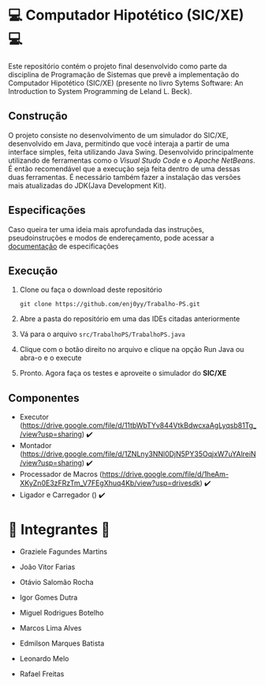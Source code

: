 # 💻 **Computador Hipotético (SIC/XE)** 💻
Este repositório contém o projeto final desenvolvido como parte da disciplina de Programação de Sistemas que prevê a implementação do Computador Hipotético (SIC/XE) (presente no livro Sytems Software: An Introduction to System Programming de Leland L. Beck).

## Construção
O projeto consiste no desenvolvimento de um simulador do SIC/XE, desenvolvido em Java, permitindo que você interaja a partir de uma interface simples, feita utilizando Java Swing. Desenvolvido principalmente utilizando de ferramentas como o *Visual Studo Code* e o *Apache NetBeans*. É então recomendável que a execução seja feita dentro de uma dessas duas ferramentas. É necessário também fazer a instalação das versões mais atualizadas do JDK(Java Development Kit).

## Especificações
Caso queira ter uma ideia mais aprofundada das instruções, pseudoinstruções e modos de endereçamento, pode acessar a [documentação](https://docs.google.com/document/d/1GtI9dttAeRHsBylN86nAUqaykJP78BXk8GI2fD5ATA8/edit?usp=sharing) de especificações

## Execução
1. Clone ou faça o download deste repositório
   
   ```
   git clone https://github.com/enj0yy/Trabalho-PS.git
   ```
3. Abre a pasta do repositório em uma das IDEs citadas anteriormente
4. Vá para o arquivo `src/TrabalhoPS/TrabalhoPS.java`
5. Clique com o botão direito no arquivo e clique na opção Run Java ou abra-o e o execute
6. Pronto. Agora faça os testes e aproveite o simulador do **SIC/XE**

## Componentes
- Executor (https://drive.google.com/file/d/11tbWbTYv844VtkBdwcxaAgLyqsb81Tg_/view?usp=sharing) ✔️
- Montador (https://drive.google.com/file/d/1ZNLny3NNl0DjN5PY35OqjxW7uYAlreiN/view?usp=sharing) ✔️
- Processador de Macros (https://drive.google.com/file/d/1heAm-XKyZn0E3zFRzTm_V7FEgXhuq4Kb/view?usp=drivesdk) ✔️
- Ligador e Carregador () ✔️

# 👥 **Integrantes** 👥

- Graziele Fagundes Martins

- João Vitor Farias

- Otávio Salomão Rocha

- Igor Gomes Dutra

- Miguel Rodrigues Botelho

- Marcos Lima Alves

- Edmilson Marques Batista

- Leonardo Melo
  
- Rafael Freitas
